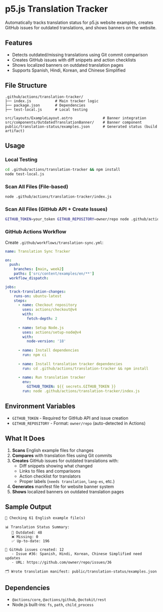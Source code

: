 # p5.js Translation Tracker

Automatically tracks translation status for p5.js website examples, creates GitHub issues for outdated translations, and shows banners on the website.

## Features

- Detects outdated/missing translations using Git commit comparison
- Creates GitHub issues with diff snippets and action checklists
- Shows localized banners on outdated translation pages
- Supports Spanish, Hindi, Korean, and Chinese Simplified

## File Structure

```
.github/actions/translation-tracker/
├── index.js           # Main tracker logic
├── package.json       # Dependencies
├── test-local.js      # Local testing

src/layouts/ExampleLayout.astro              # Banner integration
src/components/OutdatedTranslationBanner/    # Banner component
public/translation-status/examples.json      # Generated status (build artifact)
```

## Usage

### Local Testing
```bash
cd .github/actions/translation-tracker && npm install
node test-local.js
```

### Scan All Files (File-based)
```bash
node .github/actions/translation-tracker/index.js
```

### Scan All Files (GitHub API + Create Issues)
```bash
GITHUB_TOKEN=your_token GITHUB_REPOSITORY=owner/repo node .github/actions/translation-tracker/index.js
```

### GitHub Actions Workflow
Create `.github/workflows/translation-sync.yml`:

```yaml
name: Translation Sync Tracker

on:
  push:
    branches: [main, week2]
    paths: ['src/content/examples/en/**']
  workflow_dispatch:

jobs:
  track-translation-changes:
    runs-on: ubuntu-latest
    steps:
      - name: Checkout repository
        uses: actions/checkout@v4
        with:
          fetch-depth: 2
          
      - name: Setup Node.js
        uses: actions/setup-node@v4
        with:
          node-version: '18'
          
      - name: Install dependencies
        run: npm ci
        
      - name: Install translation tracker dependencies
        run: cd .github/actions/translation-tracker && npm install
        
      - name: Run translation tracker
        env:
          GITHUB_TOKEN: ${{ secrets.GITHUB_TOKEN }}
        run: node .github/actions/translation-tracker/index.js
```

## Environment Variables

- `GITHUB_TOKEN` - Required for GitHub API and issue creation
- `GITHUB_REPOSITORY` - Format: `owner/repo` (auto-detected in Actions)

## What It Does

1. **Scans** English example files for changes
2. **Compares** with translation files using Git commits
3. **Creates** GitHub issues for outdated translations with:
   - Diff snippets showing what changed
   - Links to files and comparisons
   - Action checklist for translators
   - Proper labels (`needs translation`, `lang-es`, etc.)
4. **Generates** manifest file for website banner system
5. **Shows** localized banners on outdated translation pages

## Sample Output

```
📝 Checking 61 English example file(s)

📊 Translation Status Summary:
   🔄 Outdated: 48
   ❌ Missing: 0
   ✅ Up-to-date: 196

🎫 GitHub issues created: 12
   - Issue #36: Spanish, Hindi, Korean, Chinese Simplified need updates
   - URL: https://github.com/owner/repo/issues/36

🗂️ Wrote translation manifest: public/translation-status/examples.json
```

## Dependencies

- `@actions/core`, `@actions/github`, `@octokit/rest`
- Node.js built-ins: `fs`, `path`, `child_process`